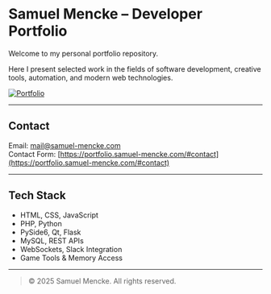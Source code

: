 # Samuel Mencke – Developer Portfolio

Welcome to my personal portfolio repository.

Here I present selected work in the fields of software development, creative tools, automation, and modern web technologies.

[![Portfolio](https://img.shields.io/badge/Portfolio-39ff14?style=for-the-badge&logo=google-chrome&logoColor=white)](https://portfolio.samuel-mencke.com)

---

## Contact

Email: [mail@samuel-mencke.com](mailto:mail@samuel-mencke.com)  
Contact Form: [https://portfolio.samuel-mencke.com/#contact](https://portfolio.samuel-mencke.com/#contact)

---

## Tech Stack

- HTML, CSS, JavaScript  
- PHP, Python  
- PySide6, Qt, Flask  
- MySQL, REST APIs  
- WebSockets, Slack Integration  
- Game Tools & Memory Access  

---

> © 2025 Samuel Mencke. All rights reserved.

